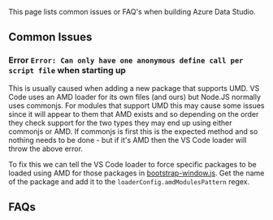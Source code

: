 This page lists common issues or FAQ's when building Azure Data Studio.

## Common Issues

### Error `Error: Can only have one anonymous define call per script file` when starting up

This is usually caused when adding a new package that supports UMD. VS Code uses an AMD loader for its own files (and ours) but Node.JS normally uses commonjs. For modules that support UMD this may cause some issues since it will appear to them that AMD exists and so depending on the order they check support for the two types they may end up using either commonjs or AMD. If commonjs is first this is the expected method and so nothing needs to be done - but if it's AMD then the VS Code loader will throw the above error.

To fix this we can tell the VS Code loader to force specific packages to be loaded using AMD for those packages in [bootstrap-window.js](https://github.com/microsoft/azuredatastudio/blob/main/src/bootstrap-window.js#L156). Get the name of the package and add it to the `loaderConfig.amdModulesPattern` regex.

## FAQs
